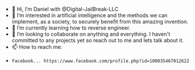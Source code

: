 - 👋 Hi, I’m Daniel with @Digital-JailBreak-LLC
- 👀 I’m interested in artificial intelligence and the methods we can implement, as a society, to securely benefit from this amazing invention. 
- 🌱 I’m currently learning how to reverse engineer.
- 💞️ I’m looking to collaborate on anything and everything. I haven't committed to any projects yet so reach out to me and lets talk about it. 
- 📫 How to reach me: 
-     Facebook... https://www.facebook.com/profile.php?id=100035467012622

<!---
Digital-JailBreak-LLC/Digital-JailBreak-LLC is a ✨ special ✨ repository because its `README.md` (this file) appears on your GitHub profile.
You can click the Preview link to take a look at your changes.
--->
